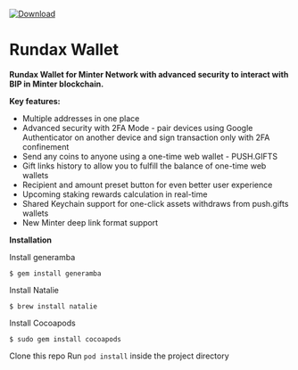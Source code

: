 [![Download](https://linkmaker.itunes.apple.com/assets/shared/badges/en-us/appstore-lrg.svg)](https://apps.apple.com/us/app/id1519026967)

# Rundax Wallet

**Rundax Wallet for Minter Network with advanced security to interact with BIP in Minter blockchain.**

**Key features:**

- Multiple addresses in one place
- Advanced security with 2FA Mode - pair devices using Google Authenticator on another device and sign transaction only with 2FA confinement
- Send any coins to anyone using a one-time web wallet - PUSH.GIFTS
- Gift links history to allow you to fulfill the balance of one-time web wallets
- Recipient and amount preset button for even better user experience
- Upcoming staking rewards calculation in real-time
- Shared Keychain support for one-click assets withdraws from push.gifts wallets
- New Minter deep link format support

**Installation**

Install generamba

    $ gem install generamba

Install Natalie

    $ brew install natalie

Install Cocoapods

    $ sudo gem install cocoapods

Clone this repo
Run `pod install` inside the project directory
